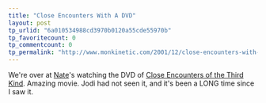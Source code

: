 ```yaml
---
title: "Close Encounters With A DVD"
layout: post
tp_urlid: "6a010534988cd3970b0120a55cde55970b"
tp_favoritecount: 0
tp_commentcount: 0
tp_permalink: "http://www.monkinetic.com/2001/12/close-encounters-with-a-dvd.html"
---
```

We&#39;re over at <a href="http://www.nullgel.com">Nate</a>&#39;s watching the DVD of <a href="http://us.imdb.com/Title?0075860">Close Encounters of the Third Kind</a>. Amazing movie. Jodi had not seen it, and it&#39;s been a LONG time since I saw it.
